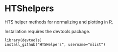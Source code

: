 HTShelpers
===========

HTS helper methods for normalizing and plotting in R. 

Installation requires the devtools package. 

```#install dev tools if necessary: install.packages("devtools")
library(devtools)
install_github("HTSHelpers", username="mlist")
```

